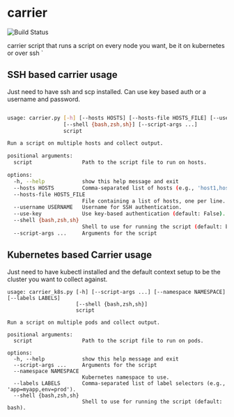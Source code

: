 # carrier

![Build Status](https://github.com/rsvihladremio/carrier/actions/workflows/python-unit-tests.yaml/badge.svg)

carrier script that runs a script on every node you want, be it on kubernetes or over ssh
`

## SSH based carrier usage

Just need to have ssh and scp installed. Can use key based auth or a username and password.

```bash

usage: carrier.py [-h] [--hosts HOSTS] [--hosts-file HOSTS_FILE] [--username USERNAME] [--use-key]
                  [--shell {bash,zsh,sh}] [--script-args ...]
                  script

Run a script on multiple hosts and collect output.

positional arguments:
  script                Path to the script file to run on hosts.

options:
  -h, --help            show this help message and exit
  --hosts HOSTS         Comma-separated list of hosts (e.g., 'host1,host2').
  --hosts-file HOSTS_FILE
                        File containing a list of hosts, one per line.
  --username USERNAME   Username for SSH authentication.
  --use-key             Use key-based authentication (default: False).
  --shell {bash,zsh,sh}
                        Shell to use for running the script (default: bash).
  --script-args ...     Arguments for the script
```

## Kubernetes based Carrier usage

Just need to have kubectl installed and the default context setup to be the cluster you want to collect against.

```
usage: carrier_k8s.py [-h] [--script-args ...] [--namespace NAMESPACE] [--labels LABELS]
                      [--shell {bash,zsh,sh}]
                      script

Run a script on multiple pods and collect output.

positional arguments:
  script                Path to the script file to run on pods.

options:
  -h, --help            show this help message and exit
  --script-args ...     Arguments for the script
  --namespace NAMESPACE
                        Kubernetes namespace to use.
  --labels LABELS       Comma-separated list of label selectors (e.g., 'app=myapp,env=prod').
  --shell {bash,zsh,sh}
                        Shell to use for running the script (default: bash).
```